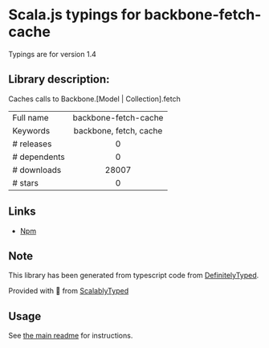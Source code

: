 
# Scala.js typings for backbone-fetch-cache

Typings are for version 1.4

## Library description:
Caches calls to Backbone.[Model | Collection].fetch

|                    |                 |
| ------------------ | :-------------: |
| Full name          | backbone-fetch-cache |
| Keywords           | backbone, fetch, cache |
| # releases         | 0 |
| # dependents       | 0 |
| # downloads        | 28007 |
| # stars            | 0 |

## Links
- [Npm](https://www.npmjs.com/package/backbone-fetch-cache)
    


## Note
This library has been generated from typescript code from [DefinitelyTyped](https://definitelytyped.org).

Provided with :purple_heart: from [ScalablyTyped](https://github.com/oyvindberg/ScalablyTyped)

## Usage
See [the main readme](../../readme.md) for instructions.



